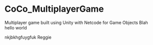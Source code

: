 # CoCo_MultiplayerGame
Multiplayer game built using Unity with Netcode for Game Objects
Blah
hello world

nkjbkhgfuygfuk
Reggie